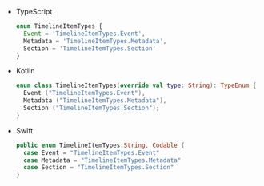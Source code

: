 <div class="useless-tab-container">

- TypeScript

  ```ts
  enum TimelineItemTypes {
    Event = 'TimelineItemTypes.Event',
    Metadata = 'TimelineItemTypes.Metadata',
    Section = 'TimelineItemTypes.Section'
  }
  ```

- Kotlin

  ```kotlin
  enum class TimelineItemTypes(override val type: String): TypeEnum {
    Event ("TimelineItemTypes.Event"),
    Metadata ("TimelineItemTypes.Metadata"),
    Section ("TimelineItemTypes.Section");
  }
  ```

- Swift

  ```swift
  public enum TimelineItemTypes:String, Codable {
    case Event = "TimelineItemTypes.Event"
    case Metadata = "TimelineItemTypes.Metadata"
    case Section = "TimelineItemTypes.Section"
  }
  ```

</div>